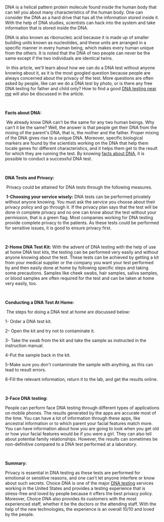 <span style="font-weight: 400;">DNA is a helical pattern protein molecule found inside the human body that can tell you about many characteristics of the human body. One can consider the DNA as a hard drive that has all the information stored inside it. With the help of DNA studies, scientists can hack into the system and take information that is stored inside the DNA. </span>

<span style="font-weight: 400;">DNA is also known as ribonucleic acid because it is made up of smaller building units known as nucleotides, and these units are arranged in a specific manner in every human being, which makes every human unique from the others. It is noted that the DNA of two people can never be the same except if the two individuals are identical twins.</span>

<span style="font-weight: 400;"> In this article, we'll learn about how we can do a DNA test without anyone knowing about it, as it is the most googled question because people are always concerned about the privacy of the test. More questions are often asked by people, like can we do a </span><span style="font-weight: 400;">DNA test by photo</span><span style="font-weight: 400;">, or is there any free DNA testing for father and child only? How to find a good </span><a href="https://www.choicedna.com/dna-testing/3898-charlotte/"><span style="font-weight: 400;">DNA testing near me</span></a><span style="font-weight: 400;"> will also be discussed in the article.</span>

&nbsp;

<b>Facts about DNA: </b>

<span style="font-weight: 400;"> We already know DNA can't be the same for any two human beings. Why can’t it be the same? Well, the answer is that people get their DNA from the mixing of the parent's DNA, that is, the mother and the father. Proper mixing of the DNA gives rise to a unique DNA. Moreover, specific biological markers are found by the scientists working on the DNA that help them locate genes for different characteristics, and it helps them get to the result for which they are running the test. By knowing </span><a href="https://www.choicedna.com/12-interesting-fun-facts-about-dna/"><span style="font-weight: 400;">facts about DNA</span></a><span style="font-weight: 400;">, it is possible to conduct a successful DNA test. </span>

&nbsp;

<b>DNA Tests and Privacy:</b>

<span style="font-weight: 400;"> Privacy could be attained for DNA tests through the following measures.</span>

<b> 1-Choosing your service wisely:</b><span style="font-weight: 400;"> DNA tests can be performed privately without anyone knowing. You must ask the service you choose about their privacy policy and go through it. If the privacy plan says that the test will be done in complete privacy and no one can know about the test without your permission, that is a green flag. Most companies working for DNA testing provide complete privacy to the patients. As these tests could be performed for sensitive issues, it is good to ensure privacy first.</span>

&nbsp;

<b>2-Home DNA Test Kit:</b><span style="font-weight: 400;"> With the advent of DNA testing with the help of use at home DNA test kits, the testing can be performed very easily and without anyone knowing about the test. These tests can be achieved by getting a kit from your medical supplier or the company you want your test performed by and then easily done at home by following specific steps and taking some precautions. Samples like cheek swabs, hair samples, saliva samples, or blood samples are often required for the test and can be taken at home very easily, too.</span>

&nbsp;

<b>Conducting a DNA Test At Home:</b>

<span style="font-weight: 400;"> The steps for doing a DNA test at home are discussed below:</span>

<span style="font-weight: 400;">1- Order a DNA test kit.</span>

<span style="font-weight: 400;">2- Open the kit and try not to contaminate it.</span>

<span style="font-weight: 400;">3- Take the swab from the kit and take the sample as instructed in the instruction manual.</span>

<span style="font-weight: 400;">4-Put the sample back in the kit.</span>

<span style="font-weight: 400;">5-Make sure you don't contaminate the sample with anything, as this can lead to result errors.</span>

<span style="font-weight: 400;">6-Fill the relevant information, return it to the lab, and get the results online.</span>

&nbsp;

<b>3-Face DNA testing:</b>

<span style="font-weight: 400;">People can perform face DNA testing through different types of applications on mobile phones. The results generated by the apps are accurate most of the time. You can have a lot of information through these apps, like ancestral information or to which parent your facial features match more. You can have information about how you are going to look when you get old or how your facial features would be if you were a girl. They can also tell about potential family relationships. However, the results can sometimes be non-definitive compared to a DNA test performed at a laboratory.</span>

&nbsp;

<b>Summary:</b>

<span style="font-weight: 400;">Privacy is essential in DNA testing as these tests are performed for emotional or sensitive reasons, and one can't let anyone interfere or know about such secrets. Choice DNA is one of the major </span><a href="https://www.choicedna.com/"><span style="font-weight: 400;">DNA testing</span></a><span style="font-weight: 400;"> services working in the United States and provides a testing experience that is stress-free and loved by people because it offers the best privacy policy. Moreover, Choice DNA also provides its customers with the most experienced staff, whether it be the doctors or the attending staff. With the help of the new technologies, the experience is an overall 10/10 and loved by the people.</span>
